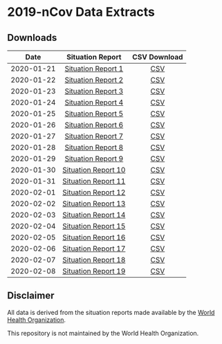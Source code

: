 # 2019-nCov Data Extracts

## Downloads

| Date          | Situation Report                                                             | CSV Download                                |
|:-------------:|:----------------------------------------------------------------------------:|:-------------------------------------------:|
| 2020-01-21    | [Situation Report 1](/2019-nCov/2020-01-21/20200121-sitrep-1-2019-ncov.pdf)  | [CSV](/2019-nCov/2020-01-21/2020-01-21.csv) |
| 2020-01-22    | [Situation Report 2](/2019-nCov/2020-01-22/20200122-sitrep-2-2019-ncov.pdf)  | [CSV](/2019-nCov/2020-01-22/2020-01-22.csv) |
| 2020-01-23    | [Situation Report 3](/2019-nCov/2020-01-23/20200123-sitrep-3-2019-ncov.pdf)  | [CSV](/2019-nCov/2020-01-23/2020-01-23.csv) |
| 2020-01-24    | [Situation Report 4](/2019-nCov/2020-01-24/20200124-sitrep-4-2019-ncov.pdf)  | [CSV](/2019-nCov/2020-01-24/2020-01-24.csv) |
| 2020-01-25    | [Situation Report 5](/2019-nCov/2020-01-25/20200125-sitrep-5-2019-ncov.pdf)  | [CSV](/2019-nCov/2020-01-25/2020-01-25.csv) |
| 2020-01-26    | [Situation Report 6](/2019-nCov/2020-01-26/20200126-sitrep-6-2019-ncov.pdf)  | [CSV](/2019-nCov/2020-01-26/2020-01-26.csv) |
| 2020-01-27    | [Situation Report 7](/2019-nCov/2020-01-27/20200127-sitrep-7-2019-ncov.pdf)  | [CSV](/2019-nCov/2020-01-27/2020-01-27.csv) |
| 2020-01-28    | [Situation Report 8](/2019-nCov/2020-01-28/20200128-sitrep-8-2019-ncov.pdf)  | [CSV](/2019-nCov/2020-01-28/2020-01-28.csv) |
| 2020-01-29    | [Situation Report 9](/2019-nCov/2020-01-29/20200129-sitrep-9-2019-ncov.pdf)  | [CSV](/2019-nCov/2020-01-29/2020-01-29.csv) |
| 2020-01-30    | [Situation Report 10](/2019-nCov/2020-01-30/20200130-sitrep-10-2019-ncov.pdf)| [CSV](/2019-nCov/2020-01-30/2020-01-30.csv) |
| 2020-01-31    | [Situation Report 11](/2019-nCov/2020-01-31/20200131-sitrep-11-2019-ncov.pdf)| [CSV](/2019-nCov/2020-01-31/2020-01-31.csv) |
| 2020-02-01    | [Situation Report 12](/2019-nCov/2020-02-01/20200201-sitrep-12-2019-ncov.pdf)| [CSV](/2019-nCov/2020-02-01/2020-02-01.csv) |
| 2020-02-02    | [Situation Report 13](/2019-nCov/2020-02-02/20200202-sitrep-13-2019-ncov.pdf)| [CSV](/2019-nCov/2020-02-02/2020-02-02.csv) |
| 2020-02-03    | [Situation Report 14](/2019-nCov/2020-02-03/20200203-sitrep-14-2019-ncov.pdf)| [CSV](/2019-nCov/2020-02-03/2020-02-03.csv) |
| 2020-02-04    | [Situation Report 15](/2019-nCov/2020-02-04/20200204-sitrep-15-2019-ncov.pdf)| [CSV](/2019-nCov/2020-02-04/2020-02-04.csv) |
| 2020-02-05    | [Situation Report 16](/2019-nCov/2020-02-05/20200205-sitrep-16-2019-ncov.pdf)| [CSV](/2019-nCov/2020-02-05/2020-02-05.csv) |
| 2020-02-06    | [Situation Report 17](/2019-nCov/2020-02-06/20200206-sitrep-17-2019-ncov.pdf)| [CSV](/2019-nCov/2020-02-06/2020-02-06.csv) |
| 2020-02-07    | [Situation Report 18](/2019-nCov/2020-02-07/20200207-sitrep-18-2019-ncov.pdf)| [CSV](/2019-nCov/2020-02-07/2020-02-07.csv) |
| 2020-02-08    | [Situation Report 19](/2019-nCov/2020-02-08/20200208-sitrep-19-2019-ncov.pdf)| [CSV](/2019-nCov/2020-02-08/2020-02-08.csv) |

## Disclaimer

All data is derived from the situation reports made available by the [World Health Organization](https://www.who.int/emergencies/diseases/novel-coronavirus-2019/situation-reports/).

This repository is not maintained by the World Health Organization.